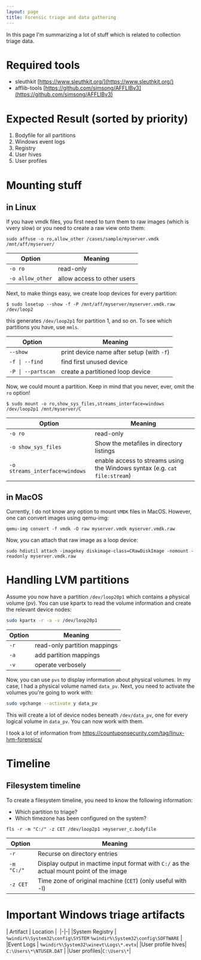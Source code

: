 ```yaml
---
layout: page
title: Forensic triage and data gathering
---
```


In this page I'm summarizing a lot of stuff which is related to collection triage data.

# Required tools

 - sleuthkit [https://www.sleuthkit.org/](https://www.sleuthkit.org/)
 - afflib-tools [https://github.com/simsong/AFFLIBv3](https://github.com/simsong/AFFLIBv3)

# Expected Result (sorted by priority)

1. Bodyfile for all partitions
1. Windows event logs
1. Registry
1. User hives
1. User profiles

# Mounting stuff

## in Linux

If you have vmdk files, you first need to turn them to raw images (which is vvery slow) or you need to create a raw view onto them:

```shell
sudo affuse -o ro,allow_other /cases/sample/myserver.vmdk /mnt/aff/myserver/
```

| Option | Meaning |
|--------|---------|
| `-o ro` | read-only|
| `-o allow_other`| allow access to other users |

Next, to make things easy, we create loop devices for every partition:

```shell
$ sudo losetup --show -f -P /mnt/aff/myserver/myserver.vmdk.raw
/dev/loop2
```

this generates `/dev/loop2p1` for partition 1, and so on. To see which partitions you have, use `mmls`.

| Option | Meaning | 
|--------|---------|
| `--show` | print device name after setup  (with `-f`) |
| `-f \| --find` | find first unused device |
| `-P \| --partscan` | create a partitioned loop device |

Now, we could mount a partition. Keep in mind that you never, ever, omit the `ro` option!
 ```shell
 $ sudo mount -o ro,show_sys_files,streams_interface=windows /dev/loop2p1 /mnt/myserver/C
 ```

| Option | Meaning | 
|--------|---------|
| `-o ro`| read-only |
| `-o show_sys_files`|Show the metafiles in directory listings|
| `-o streams_interface=windows`| enable access to streams using the Windows syntax (e.g. `cat file:stream`) |

## in MacOS

Currently, I do not know any option to mount `VMDK` files in MacOS. However, one can convert images using qemu-img:

```shell
qemu-img convert -f vmdk -O raw myserver.vmdk myserver.vmdk.raw
```

Now, you can attach that raw image as a loop device:

```shell
sudo hdiutil attach -imagekey diskimage-class=CRawDiskImage -nomount -readonly myserver.vmdk.raw
```

# Handling LVM partitions

Assume you now have a partition `/dev/loop20p1` which contains a physical volume (pv). You can use kpartx to read the volume information and create the relevant device nodes:

```bash
sudo kpartx -r -a -v /dev/loop20p1
```

| Option | Meaning | 
|--------|---------|
|`-r` | read-only partition mappings |
|`-a` | add partition mappings |
|`-v` | operate verbosely |

Now, you can use `pvs` to display information about physical volumes. In my case, I had a physical volume named `data_pv`. Next, you need to activate the volumes you're going to work with:

```bash
sudo vgchange --activate y data_pv
```

This will create a lot of device nodes beneath `/dev/data_pv`, one for every logical volume in `data_pv`. You can now work with them.

I took a lot of information from <https://countuponsecurity.com/tag/linux-lvm-forensics/>

# Timeline

## Filesystem timeline

To create a filesystem timeline, you need to know the following information:

- Which partition to triage?
- Which timezone has been configured on the system?

```shell
fls -r -m "C:/" -z CET /dev/loop2p1 >myserver_c.bodyfile
```

| Option | Meaning | 
|--------|---------|
|`-r`| Recurse on directory entries |
|`-m "C:/"`| Display output in mactime input format with `C:/` as the actual mount point of the image |
| `-z CET`| Time zone of original machine (`CET`) (only useful with -l)|


# Important Windows triage artifacts

| Artifact | Location | 
|-|-|
|System Registry | `%windir%\System32\config\SYSTEM` `%windir%\System32\config\SOFTWARE` |
|Event Logs | `%windir%\System32\winevt\Logs\*.evtx`|
|User profile hives| `C:\Users\*\NTUSER.DAT` |
|User profiles|`C:\Users\*`|